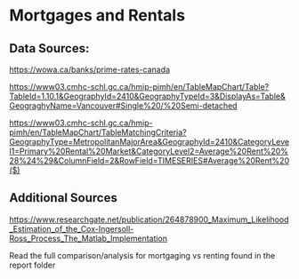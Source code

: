 # Mortgages and Rentals

## Data Sources:
https://wowa.ca/banks/prime-rates-canada

https://www03.cmhc-schl.gc.ca/hmip-pimh/en/TableMapChart/Table?TableId=1.10.1&GeographyId=2410&GeographyTypeId=3&DisplayAs=Table&GeograghyName=Vancouver#Single%20/%20Semi-detached

https://www03.cmhc-schl.gc.ca/hmip-pimh/en/TableMapChart/TableMatchingCriteria?GeographyType=MetropolitanMajorArea&GeographyId=2410&CategoryLevel1=Primary%20Rental%20Market&CategoryLevel2=Average%20Rent%20%28%24%29&ColumnField=2&RowField=TIMESERIES#Average%20Rent%20($)

## Additional Sources
https://www.researchgate.net/publication/264878900_Maximum_Likelihood_Estimation_of_the_Cox-Ingersoll-Ross_Process_The_Matlab_Implementation
 
Read the full comparison/analysis for mortgaging vs renting found in the report folder
